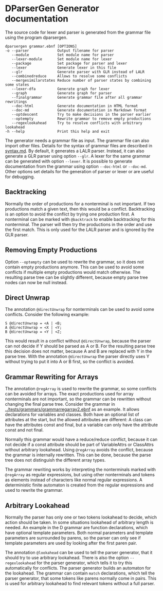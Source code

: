 # DParserGen Generator documentation

The source code for lexer and parser is generated from the grammar file
using the program dparsergen.

```
dparsergen grammar.ebnf [OPTIONS]
-o --parser             Output filename for parser
   --module             Set module name for parser
   --lexer-module       Set module name for lexer
   --package            Set package for parser and lexer
   --lexer              Generate lexer in this file
   --glr                Generate parser with GLR instead of LALR
   --combinedreduce     Allows to resolve some conflicts
   --mergesimilarstates Reduce number of parser states by combining some states
   --lexer-dfa          Generate graph for lexer
   --graph              Generate graph for parser
   --finalgrammar       Generate grammar file after all grammar rewritings
   --doc-html           Generate documentation in HTML format
   --doc-md             Generate documentation in Markdown format
   --optdescent         Try to make decisions in the parser earlier
   --optempty           Rewrite grammar to remove empty productions
   --regexlookahead     Try to resolve conflicts with arbitrary lookahead
-h --help               Print this help and exit
```

The generator needs a grammar file as input. The grammar file can also
import other files. Details for the syntax of grammar files are described
in [syntax.md](syntax.md). By default, it generates a LALR parser.
Instead, it can also generate a GLR parser using option `--glr`. A lexer for
the same grammar can be generated with option `--lexer`. It is possible to
generate documentation from the grammar using option `--doc-html` or
`--doc-md`. Other options set details for the generation of parser or
lexer or are useful for debugging.

## Backtracking

Normally the order of productions for a nonterminal is not important.
If two productions match a given text, then this would be a conflict.
Backtracking is an option to avoid the conflict by trying one production
first. A nonterminal can be marked with `@backtrack` to enable backtracking
for this nonterminal. The parser will then try the productions in the
order and use the first match. This is only used for the LALR parser and
is ignored by the GLR parser.

## Removing Empty Productions

Option `--optempty` can be used to rewrite the grammar, so it does not
contain empty productions anymore. This can be used to avoid some
conflicts if multiple empty productions would match otherwise.
The resulting parse tree can be slightly different, because empty parse tree
nodes can now be null instead.

## Direct Unwrap

The annotation `@directUnwrap` for nonterminals can be used to avoid some
conflicts. Consider the following example:

```
S @directUnwrap = <A | <B;
A @directUnwrap = <X | <Y;
B @directUnwrap = <Y | <Z;
```

This would result in a conflict without `@directUnwrap`, because the
parser can not decide if Y should be parsed as A or B. For the resulting
parse tree this decision does not matter, because A and B are replaced with
Y in the parse tree. With the annotation `@directUnwrap` the parser directly
uses Y without trying to put it into A or B first, so the conflict is
avoided.

## Grammar Rewriting for Arrays

The annotation `@regArray` is used to rewrite the grammar, so some conflicts
can be avoided for arrays. The exact productions used for array nonterminals
are not important, so the grammar can be rewritten without changing
the final parse tree. Consider the grammar in
[../tests/grammars/grammarregarray2.ebnf](../tests/grammars/grammarregarray2.ebnf)
as an example. It allows declarations
for variables and classes. Both have an optional list of attributes at
the start, but the allowed attributes are different: A class can have the
attributes const and final, but a variable can only have the attribute
const and not final.

Normally this grammar would have a reduce/reduce conflict, because
it can not decide if a const attribute should be part of VariableAttrs
or ClassAttrs without arbitrary lookahead. Using `@regArray` avoids the
conflict, because the grammar is internally rewritten. This can be done,
because the parse tree does not distinguish the different array types.

The grammar rewriting works by interpreting the nonterminals marked with
`@regArray` as regular expressions, but using other nonterminals and tokens
as elements instead of characters like normal regular expressions.
A deterministic finite automaton is created from the regular expressions
and used to rewrite the grammar.

## Arbitrary Lookahead

Normally the parser has only one or two tokens lookahead to decide, which
action should be taken. In some situations lookahead of arbitrary length
is needed. An example in the D grammar are function declarations,
which have optional template parameters. Both normal parameters and
template parameters are surrounded by parens, so the parser can only see
if template parameters are used by looking after the first paren pair.

The annotation `@lookahead` can be used to tell the parser generator, that
it should try to use arbitrary lookahead. There is also the option `--regexlookahead`
for the parser generator, which tells it to try this automatically for
conflicts. The parser generator builds an automaton for the lookahead.
The grammar can contain `match` declarations, which tell the
parser generator, that some tokens like parens normally come in pairs.
This is used for arbitrary lookahead to find relevant tokens without a full
parser.
